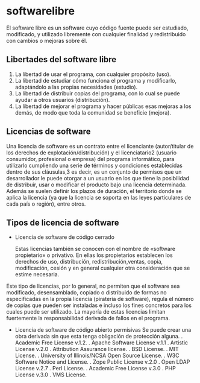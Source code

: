 # softwarelibre

El software libre es un software cuyo código fuente puede ser estudiado, modificado, y utilizado libremente con cualquier finalidad y redistribuido con cambios o mejoras sobre él.

## Libertades del software libre

1. La libertad de usar el programa, con cualquier propósito (uso). 
2. La libertad de estudiar cómo funciona el programa y modificarlo, adaptándolo a las propias necesidades (estudio). 
3. La libertad de distribuir copias del programa, con lo cual se puede ayudar a otros usuarios (distribución). 
4. La libertad de mejorar el programa y hacer públicas esas mejoras a los demás, de modo que toda la comunidad se beneficie (mejora). 

## Licencias de software

Una licencia de software es un contrato entre el licenciante (autor/titular de los derechos de explotación/distribución) y el licenciatario2​ (usuario consumidor, profesional o empresa) del programa informático, para utilizarlo cumpliendo una serie de términos y condiciones establecidas dentro de sus cláusulas,3​ es decir, es un conjunto de permisos que un desarrollador le puede otorgar a un usuario en los que tiene la posibilidad de distribuir, usar o modificar el producto bajo una licencia determinada. Además se suelen definir los plazos de duración, el territorio donde se aplica la licencia (ya que la licencia se soporta en las leyes particulares de cada país o región), entre otros.

## Tipos de licencia de software 

* Licencia de software de código cerrado
  
  Estas licencias también se conocen con el nombre de «software propietario» o privativo. En ellas los propietarios establecen los derechos de uso, distribución, redistribución,ventas, copia, modificación, cesión y en general cualquier otra consideración que se estime necesaria.

Este tipo de licencias, por lo general, no permiten que el software sea modificado, desensamblado, copiado o distribuido de formas no especificadas en la propia licencia (piratería de software), regula el número de copias que pueden ser instaladas e incluso los fines concretos para los cuales puede ser utilizado. La mayoría de estas licencias limitan fuertemente la responsabilidad derivada de fallos en el programa. 

* Licencia de software de código abierto permisivas
  Se puede crear una obra derivada sin que esta tenga obligación de protección alguna. 
  . Academic Free License v.1.2.
  . Apache Software License v.1.1
  . Artistic License v.2.0
  . Attribution Assurance license.
  . BSD License.
  . MIT License.
  . University of Illinois/NCSA Open Source License.
  . W3C Software Notice and License.
  . Zope Public License v.2.0
  . Open LDAP License v.2.7
  . Perl License.
  . Academic Free License v.3.0
  . PHP License v.3.0
  . VMS License.
